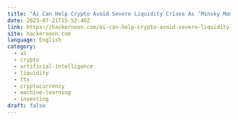 ```yaml
---
title: "Ai Can Help Crypto Avoid Severe Liquidity Crises As ‘Minsky Moment’ Threat Grows"
date: 2023-07-21T15:52:48Z
link: https://hackernoon.com/ai-can-help-crypto-avoid-severe-liquidity-crises-as-minsky-moment-threat-grows?source=rss&utm_medium=RSS&utm_source=news.12bit.vn
site: hackernoon.com
language: English
category:
  - ai
  - crypto
  - artificial-intelligence
  - liquidity
  - ftx
  - cryptocurrency
  - machine-learning
  - investing
draft: false
---
```

